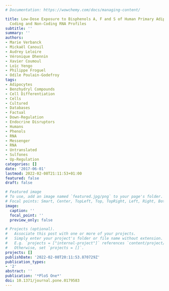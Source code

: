 ```yaml
---
# Documentation: https://wowchemy.com/docs/managing-content/

title: Low-Dose Exposure to Bisphenols A, F and S of Human Primary Adipocyte Impacts
  Coding and Non-Coding RNA Profiles
subtitle: ''
summary: ''
authors:
- Marie Verbanck
- Mickaël Canouil
- Audrey Leloire
- Véronique Dhennin
- Xavier Coumoul
- Loïc Yengo
- Philippe Froguel
- Odile Poulain-Godefroy
tags:
- Adipocytes
- Benzhydryl Compounds
- Cell Differentiation
- Cells
- Cultured
- Databases
- Factual
- Down-Regulation
- Endocrine Disruptors
- Humans
- Phenols
- RNA
- Messenger
- RNA
- Untranslated
- Sulfones
- Up-Regulation
categories: []
date: '2017-06-01'
lastmod: 2022-02-08T21:11:53+01:00
featured: false
draft: false

# Featured image
# To use, add an image named `featured.jpg/png` to your page's folder.
# Focal points: Smart, Center, TopLeft, Top, TopRight, Left, Right, BottomLeft, Bottom, BottomRight.
image:
  caption: ''
  focal_point: ''
  preview_only: false

# Projects (optional).
#   Associate this post with one or more of your projects.
#   Simply enter your project's folder or file name without extension.
#   E.g. `projects = ["internal-project"]` references `content/project/deep-learning/index.md`.
#   Otherwise, set `projects = []`.
projects: []
publishDate: '2022-02-08T20:11:53.870729Z'
publication_types:
- '2'
abstract: ''
publication: '*PloS One*'
doi: 10.1371/journal.pone.0179583
---
```

